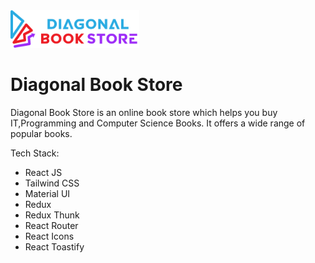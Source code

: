 <img src="./src/images/logo.png" height="60">

# Diagonal Book Store

Diagonal Book Store is an online book store which helps you buy IT,Programming and Computer Science Books. It offers a wide range of popular books.

Tech Stack:

- React JS
- Tailwind CSS
- Material UI
- Redux
- Redux Thunk
- React Router
- React Icons
- React Toastify
